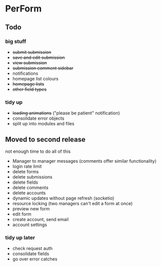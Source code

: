 # PerForm

## Todo
### big stuff
- ~~submit submission~~
- ~~save and edit submission~~
- ~~view submission~~
- ~~submission comment sidebar~~
- notifications
- homepage list colours
- ~~homepage lists~~
- ~~other field types~~


### tidy up
- ~~loading animations~~ ("please be patient" notification)
- consolidate error objects
- split up into modules and files


## Moved to second release
not enough time to do all of this

- Manager to manager messages (comments offer similar functionality)
- login rate limit 
- delete forms
- delete submissions
- delete fields
- delete comments
- delete accounts
- dynamic updates without page refresh (socketio)
- resource locking (two managers can't edit a form at once)
- preview new form
- edit form
- create account, send email
- account settings


### tidy up later
- check request auth
- consolidate fields
- go over error catches